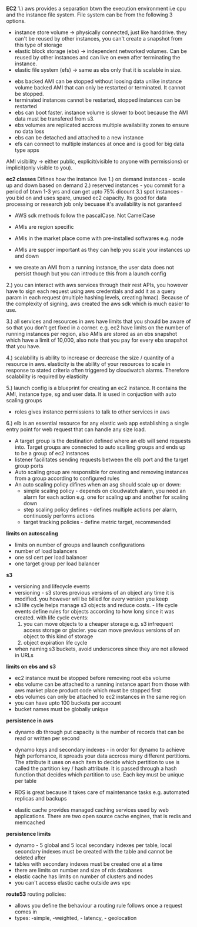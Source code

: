 **EC2**
1.) aws provides a separation btwn the execution environment i.e cpu and the instance file system. File system can be from the following 3 options.
 - instance store volume -> physically connected, just like harddrive. they can't be reused by other instances, you can't create a snapshot from this type of storage
 - elastic block storage (ebs) -> independent networked volumes. Can be reused by other instances and can live on even after terminating the instance.
 - elastic file system (efs) -> same as ebs only that it is scalable in size.

* ebs backed AMI can be stopped without loosing data unlike instance volume backed AMI that can only be restarted or terminated. It cannot be stopped.
* terminated instances cannot be restarted, stopped instances can be restarted
* ebs can boot faster. instance volume is slower to boot because the AMI data must be transfered from s3.
* ebs volumes are replicated accross multiple availability zones to ensure no data loss
* ebs can be detached and attached to a new instance
* efs can connect to multiple instances at once and is good for big data type apps

AMI visibility -> either public, explicit(visible to anyone with permissions) or implicit(only visible to you).

**ec2 classes**
Difines how the instance live
1.) on demand instances - scale up and down based on demand
2.) reserved instances - you commit for a period of btwn 1-3 yrs and can get upto 75% dicount
3.) spot instances - you bid on and uses spare, unused ec2 capacity. Its good for data processing or research job only becuase it's availability is not garanteed

* AWS sdk methods follow the pascalCase. Not CamelCase

* AMIs are region specific

* AMIs in the market place come with pre-installed softwares e.g. node

* AMIs are supper important as they can help you scale your instances up and down

* we create an AMI from a running instance, the user data does not persist though but you can introduce this from a launch config

2.) you can interact with aws services through their rest APIs, you however have to sign each request using aws credentials and add it as a query param in each request (multiple hashing levels, creating hmac). Because of the complexity of signing, aws created the aws sdk which is much easier to use.

3.) all services and resources in aws have limits that you should be aware of so that you don't get fixed in a corner. e.g. ec2 have limits on the number of running instances per region, also AMIs are stored as an ebs snapshot which have a limit of 10,000, also note that you pay for every ebs snapshot that you have.

4.) scalability is ability to increase or decrease the size / quantity of a resource in aws. elasticity is the ability of your resources to scale in response to stated criteria often triggered by cloudwatch alarms. Therefore scalability is required by elasticity

5.) launch config is a blueprint for creating an ec2 instance. It contains the AMI, instance type, sg and user data. It is used in conjuction with auto scaling groups

* roles gives instance permissions to talk to other services in aws

6.) elb is an essential resource for any elastic web app establishing a single entry point for web request that can handle any size load. 
- A target group is the destination defined where an elb will send requests into. Target groups are connected to auto scalling groups and ends up to be a group of ec2 instances
- listener facilitates sending requests between the elb port and the target group ports
- Auto scaling group are responsible for creating and removing instances from a group according to configured rules
- An auto scaling policy difines when an asg should scale up or down:
   - simple scaling policy - depends on cloudwatch alarm, you need an alarm for each action e.g. one for scaling up and another for scaling down
   - step scaling policy defines  - defines multiple actions per alarm, continuosly performs actions
   - target tracking policies - define metric target, recommended

**limits on autoscaling**
- limits on number of groups and launch configurations
- number of load balancers
- one ssl cert per load balancer
- one target group per load balancer

**s3**
- versioning and lifecycle events
- versioning - s3 stores previous versions of an object any time it is modified. you however will be billed for every version you keep
- s3 life cycle helps manage s3 objects and reduce costs. - life cycle events define rules for objects according to how long since it was created. with life cycle events:
    1. you can move objects to a cheaper storage e.g. s3 infrequent access storage or glacier. you can move previous versions of an object to this kind of storage
    2. object expiration life cycle
- when naming s3 buckets, avoid underscores since they are not allowed in URLs

**limits on ebs and s3**
- ec2 instance must be stopped before removing root ebs volume
- ebs volume can be attached to a running instance apart from those with aws market place product code which must be stopped first
- ebs volumes can only be attached to ec2 instances in the same region
- you can have upto 100 buckets per account
- bucket names must be globally unique

**persistence in aws**
- dynamo db through put capacity is the number of records that can be read or written per second
- dynamo keys and secondary indexes - in order for dynamo to achieve high perfomance, it spreads your data accross many different pertitions. The attribute it uses on each item to decide which pertition to use is called the partition key / hash attribute. It is passed through a hash function that decides which partition to use. Each key must be unique per table
- RDS is great because it takes care of maintenance tasks e.g. automated replicas and backups

- elastic cache provides managed caching services used by web applications. There are two open source cache engines, that is redis and memcached

**persistence limits**
- dynamo - 5 global and 5 local secondary indexes per table, local secondary indexes must be created with the table and cannot be deleted after
- tables with secondary indexes must be created one at a time
- there are limits on number and size of rds databases
- elastic cache has limits on number of clusters and nodes
- you can't access elastic cache outside aws vpc

**route53**
routing policies:
* allows you define the behaviour a routing rule follows once a request comes in
* types: -simple, -weighted, - latency, - geolocation
